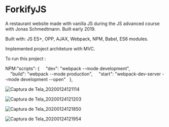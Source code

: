 ﻿# ForkifyJS

A restaurant website made with vanilla JS during the JS advanced course with Jonas Schmedtmann. Built early 2019. 

Built with:
JS ES+,
OPP, 
AJAX,
Webpack,
NPM, 
Babel,
ES6 modules. 

Implemented project architeture with MVC.

To run this project :

NPM:"scripts": {
    "dev": "webpack --mode development",
    "build": "webpack --mode production",
    "start": "webpack-dev-server --mode development --open"
  },
  

![Captura de Tela_20200124121114](https://user-images.githubusercontent.com/44758312/73081458-6ba9ba00-3ea6-11ea-9db5-d48a976aa1bb.png)

![Captura de Tela_20200124121203](https://user-images.githubusercontent.com/44758312/73081459-6ba9ba00-3ea6-11ea-86ce-104fc2874eb4.png)

![Captura de Tela_20200124121850](https://user-images.githubusercontent.com/44758312/73081460-6ba9ba00-3ea6-11ea-8925-ca261e659543.png)

![Captura de Tela_20200124121954](https://user-images.githubusercontent.com/44758312/73081461-6ba9ba00-3ea6-11ea-9797-0d2970acf1d9.png)
